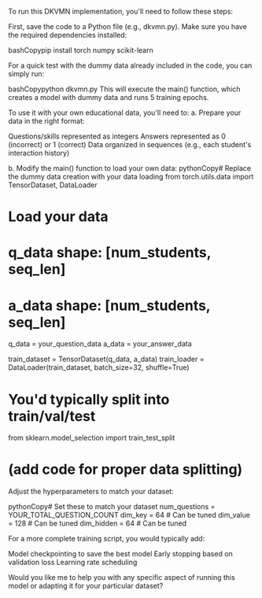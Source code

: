 To run this DKVMN implementation, you'll need to follow these steps:

First, save the code to a Python file (e.g., dkvmn.py).
Make sure you have the required dependencies installed:

bashCopypip install torch numpy scikit-learn

For a quick test with the dummy data already included in the code, you can simply run:

bashCopypython dkvmn.py
This will execute the main() function, which creates a model with dummy data and runs 5 training epochs.

To use it with your own educational data, you'll need to:
a. Prepare your data in the right format:

Questions/skills represented as integers
Answers represented as 0 (incorrect) or 1 (correct)
Data organized in sequences (e.g., each student's interaction history)

b. Modify the main() function to load your own data:
pythonCopy# Replace the dummy data creation with your data loading
from torch.utils.data import TensorDataset, DataLoader

# Load your data
# q_data shape: [num_students, seq_len]
# a_data shape: [num_students, seq_len]
q_data = your_question_data
a_data = your_answer_data

train_dataset = TensorDataset(q_data, a_data)
train_loader = DataLoader(train_dataset, batch_size=32, shuffle=True)

# You'd typically split into train/val/test
from sklearn.model_selection import train_test_split
# (add code for proper data splitting)

Adjust the hyperparameters to match your dataset:

pythonCopy# Set these to match your dataset
num_questions = YOUR_TOTAL_QUESTION_COUNT
dim_key = 64  # Can be tuned
dim_value = 128  # Can be tuned
dim_hidden = 64  # Can be tuned

For a more complete training script, you would typically add:

Model checkpointing to save the best model
Early stopping based on validation loss
Learning rate scheduling



Would you like me to help you with any specific aspect of running this model or adapting it for your particular dataset?
